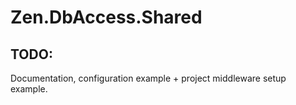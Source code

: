 # Zen.DbAccess.Shared

## TODO:
Documentation, configuration example + project middleware setup example.
